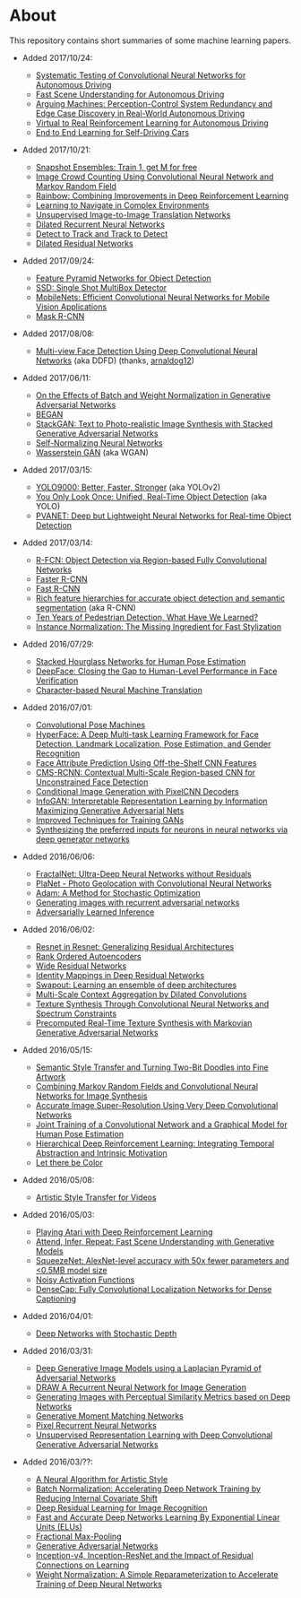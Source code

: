 # About

This repository contains short summaries of some machine learning papers.

* Added 2017/10/24:
  * [Systematic Testing of Convolutional Neural Networks for Autonomous Driving](neural-nets/Systematic_Testing_of_CNNs_for_Autonomous_Driving.md)
  * [Fast Scene Understanding for Autonomous Driving](neural-nets/Fast_Scene_Understanding_for_Autonomous_Driving.md)
  * [Arguing Machines: Perception-Control System Redundancy and Edge Case Discovery in Real-World Autonomous Driving](neural-nets/Arguing_Machines.md)
  * [Virtual to Real Reinforcement Learning for Autonomous Driving](neural-nets/Virtual_to_Real_RL_for_AD.md)
  * [End to End Learning for Self-Driving Cars](neural-nets/End_to_End_Learning_for_Self-Driving_Cars.md)

* Added 2017/10/21:
  * [Snapshot Ensembles: Train 1, get M for free](neural-nets/Snapshot_Ensembles.md)
  * [Image Crowd Counting Using Convolutional Neural Network and Markov Random Field](neural-nets/Image_Crowd_Counting_using_CNN_and_MRF.md)
  * [Rainbow: Combining Improvements in Deep Reinforcement Learning](neural-nets/Rainbow.md)
  * [Learning to Navigate in Complex Environments](neural-nets/Learning_to_Navigate_in_Complex_Environments.md)
  * [Unsupervised Image-to-Image Translation Networks](neural-nets/Unsupervised_Image-to-Image_Translation_Networks.md)
  * [Dilated Recurrent Neural Networks](neural-nets/Dilated_Recurrent_Neural_Networks.md)
  * [Detect to Track and Track to Detect](neural-nets/Detect_to_Track_and_Track_to_Detect.md)
  * [Dilated Residual Networks](neural-nets/Dilated_Residual_Networks.md)

* Added 2017/09/24:
  * [Feature Pyramid Networks for Object Detection](neural-nets/Feature_Pyramid_Networks_for_Object_Detection.md)
  * [SSD: Single Shot MultiBox Detector](neural-nets/SSD.md)
  * [MobileNets: Efficient Convolutional Neural Networks for Mobile Vision Applications](neural-nets/MobileNets.md)
  * [Mask R-CNN](neural-nets/Mask_R-CNN.md)

* Added 2017/08/08:
  * [Multi-view Face Detection Using Deep Convolutional Neural Networks](neural-nets/Multi-view_Face_Detection_Using_Deep_Convolutional_Neural_Networks.md) (aka DDFD) (thanks, [arnaldog12](https://github.com/arnaldog12))

* Added 2017/06/11:
  * [On the Effects of Batch and Weight Normalization in Generative Adversarial Networks](neural-nets/On_The_Effects_of_BN_and_WN_in_GANs.md)
  * [BEGAN](neural-nets/BEGAN.md)
  * [StackGAN: Text to Photo-realistic Image Synthesis with Stacked Generative Adversarial Networks](neural-nets/StackGAN.md)
  * [Self-Normalizing Neural Networks](neural-nets/Self-Normalizing_Neural_Networks.md)
  * [Wasserstein GAN](neural-nets/WGAN.md) (aka WGAN)

* Added 2017/03/15:
  * [YOLO9000: Better, Faster, Stronger](neural-nets/YOLO9000.md) (aka YOLOv2)
  * [You Only Look Once: Unified, Real-Time Object Detection](neural-nets/YOLO.md) (aka YOLO)
  * [PVANET: Deep but Lightweight Neural Networks for Real-time Object Detection](neural-nets/PVANET.md)

* Added 2017/03/14:
  * [R-FCN: Object Detection via Region-based Fully Convolutional Networks](neural-nets/R-FCN.md)
  * [Faster R-CNN](neural-nets/Faster_R-CNN.md)
  * [Fast R-CNN](neural-nets/Fast_R-CNN.md)
  * [Rich feature hierarchies for accurate object detection and semantic segmentation](neural-nets/Rich_feature_hierarchies_for_accurate_object_detection_and_semantic_segmentation.md) (aka R-CNN)
  * [Ten Years of Pedestrian Detection, What Have We Learned?](mixed/Ten_Years_of_Pedestrian_Detection_What_Have_We_Learned.md)
  * [Instance Normalization: The Missing Ingredient for Fast Stylization](neural-nets/Instance_Normalization_The_Missing_Ingredient_for_Fast_Stylization.md)

* Added 2016/07/29:
  * [Stacked Hourglass Networks for Human Pose Estimation](neural-nets/Stacked_Hourglass_Networks_for_Human_Pose_Estimation.md)
  * [DeepFace: Closing the Gap to Human-Level Performance in Face Verification](neural-nets/DeepFace.md)
  * [Character-based Neural Machine Translation](neural-nets/Character-based_Neural_Machine_Translation.md)

* Added 2016/07/01:
  * [Convolutional Pose Machines](neural-nets/Convolutional_Pose_Machines.md)
  * [HyperFace: A Deep Multi-task Learning Framework for Face Detection, Landmark Localization, Pose Estimation, and Gender Recognition](neural-nets/HyperFace.md)
  * [Face Attribute Prediction Using Off-the-Shelf CNN Features](neural-nets/Face_Attribute_Prediction_Using_Off-the-Shelf_CNN_Features.md)
  * [CMS-RCNN: Contextual Multi-Scale Region-based CNN for Unconstrained Face Detection](neural-nets/CMS-RCNN.md)
  * [Conditional Image Generation with PixelCNN Decoders](neural-nets/Conditional_Image_Generation_with_PixelCNN_Decoders.md)
  * [InfoGAN: Interpretable Representation Learning by Information Maximizing Generative Adversarial Nets](neural-nets/InfoGAN.md)
  * [Improved Techniques for Training GANs](neural-nets/Improved_Techniques_for_Training_GANs.md)
  * [Synthesizing the preferred inputs for neurons in neural networks via deep generator networks](neural-nets/Synthesizing_the_preferred_inputs_for_neurons_in_neural_networks_via_deep_generator_networks.md)

* Added 2016/06/06:
  * [FractalNet: Ultra-Deep Neural Networks without Residuals](neural-nets/FractalNet_Ultra-Deep_Networks_without_Residuals.md)
  * [PlaNet - Photo Geolocation with Convolutional Neural Networks](neural-nets/PlaNet.md)
  * [Adam: A Method for Stochastic Optimization](neural-nets/Adam.md)
  * [Generating images with recurrent adversarial networks](neural-nets/Generating_Images_with_Recurrent_Adversarial_Networks.md)
  * [Adversarially Learned Inference](neural-nets/Adversarially_Learned_Inference.md)

* Added 2016/06/02:
  * [Resnet in Resnet: Generalizing Residual Architectures](neural-nets/Resnet_in_Resnet.md)
  * [Rank Ordered Autoencoders](neural-nets/Rank_Ordered_Autoencoders.md)
  * [Wide Residual Networks](neural-nets/Wide_Residual_Networks.md)
  * [Identity Mappings in Deep Residual Networks](neural-nets/Identity_Mappings_in_Deep_Residual_Networks.md)
  * [Swapout: Learning an ensemble of deep architectures](neural-nets/Swapout.md)
  * [Multi-Scale Context Aggregation by Dilated Convolutions](neural-nets/Multi-Scale_Context_Aggregation_by_Dilated_Convolutions.md)
  * [Texture Synthesis Through Convolutional Neural Networks and Spectrum Constraints](neural-nets/Texture_Synthesis_Through_CNNs_and_Spectrum_Constraints.md)
  * [Precomputed Real-Time Texture Synthesis with Markovian Generative Adversarial Networks](neural-nets/Markovian_GANs.md)

* Added 2016/05/15:
  * [Semantic Style Transfer and Turning Two-Bit Doodles into Fine Artwork](neural-nets/Neural_Doodle.md)
  * [Combining Markov Random Fields and Convolutional Neural Networks for Image Synthesis](neural-nets/Combining_MRFs_and_CNNs_for_Image_Synthesis.md)
  * [Accurate Image Super-Resolution Using Very Deep Convolutional Networks](neural-nets/Accurate_Image_Super-Resolution.md)
  * [Joint Training of a Convolutional Network and a Graphical Model for Human Pose Estimation](neural-nets/Joint_Training_of_a_ConvNet_and_a_PGM_for_HPE.md)
  * [Hierarchical Deep Reinforcement Learning: Integrating Temporal Abstraction and Intrinsic Motivation](neural-nets/Hierarchical_Deep_Reinforcement_Learning.md)
  * [Let there be Color](neural-nets/Let_there_be_Color.md)

* Added 2016/05/08:
  * [Artistic Style Transfer for Videos](neural-nets/Artistic_Style_Transfer_for_Videos.md)

* Added 2016/05/03:
  * [Playing Atari with Deep Reinforcement Learning](neural-nets/Playing_Atari_with_Deep_Reinforcement_Learning.md)
  * [Attend, Infer, Repeat: Fast Scene Understanding with Generative Models](neural-nets/Attend_Infer_Repeat.md)
  * [SqueezeNet: AlexNet-level accuracy with 50x fewer parameters and <0.5MB model size](neural-nets/SqueezeNet.md)
  * [Noisy Activation Functions](neural-nets/Noisy_Activation_Functions.md)
  * [DenseCap: Fully Convolutional Localization Networks for Dense Captioning](neural-nets/DenseCap.md)

* Added 2016/04/01:
  * [Deep Networks with Stochastic Depth](neural-nets/Deep_Networks_with_Stochastic_Depth.md)

* Added 2016/03/31:
  * [Deep Generative Image Models using a Laplacian Pyramid of Adversarial Networks](neural-nets/Deep_Generative_Image_Models_using_a_Laplacian_Pyramid_of_Adversarial_Networks.md)
  * [DRAW A Recurrent Neural Network for Image Generation](neural-nets/DRAW_A_Recurrent_Neural_Network_for_Image_Generation.md)
  * [Generating Images with Perceptual Similarity Metrics based on Deep Networks](neural-nets/Generating_Images_with_Perceptual_Similarity_Metrics_based_on_Deep_Networks.md)
  * [Generative Moment Matching Networks](neural-nets/Generative_Moment_Matching_Networks.md)
  * [Pixel Recurrent Neural Networks](neural-nets/Pixel_Recurrent_Neural_Networks.md)
  * [Unsupervised Representation Learning with Deep Convolutional Generative Adversarial Networks](neural-nets/Unsupervised_Representation_Learning_with_Deep_Convolutional_Generative_Adversarial_Networks.md)

* Added 2016/03/??:
  * [A Neural Algorithm for Artistic Style](neural-nets/A_Neural_Algorithm_for_Artistic_Style.md)
  * [Batch Normalization: Accelerating Deep Network Training by Reducing Internal Covariate Shift](neural-nets/Batch_Normalization.md)
  * [Deep Residual Learning for Image Recognition](neural-nets/Deep_Residual_Learning_for_Image_Recognition.md)
  * [Fast and Accurate Deep Networks Learning By Exponential Linear Units (ELUs)](neural-nets/ELUs.md)
  * [Fractional Max-Pooling](neural-nets/Fractional_Max_Pooling.md)
  * [Generative Adversarial Networks](neural-nets/Generative_Adversarial_Networks.md)
  * [Inception-v4, Inception-ResNet and the Impact of Residual Connections on Learning](neural-nets/Inception_v4.md)
  * [Weight Normalization: A Simple Reparameterization to Accelerate Training of Deep Neural Networks](neural-nets/Weight_Normalization.md)
